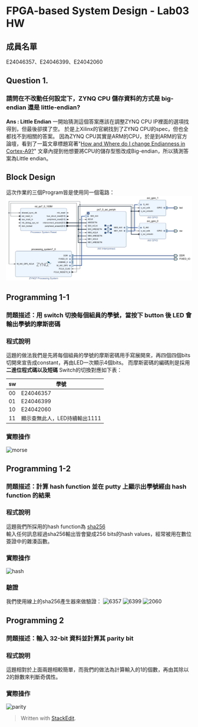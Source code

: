 ﻿# FPGA-based System Design - Lab03 HW
## 成員名單
E24046357、E24046399、E24042060
## Question 1.
### 請問在不改動任何設定下，ZYNQ CPU 儲存資料的方式是 big-endian 還是 little-endian?
 **Ans : Little Endian** 
 一開始猜測這個答案應該在調整ZYNQ CPU IP裡面的選項找得到，但最後卻撲了空。
 於是上Xilinx的官網找到了ZYNQ CPU的spec，但也全都找不到相關的答案。
 因為ZYNQ CPU其實是ARM的CPU，於是到ARM的官方論壇，看到了一篇文章標題寫著"[How and Where do I change Endianness in Cortex-A9?](https://community.arm.com/processors/f/discussions/3313/how-and-where-do-i-change-endianness-in-cortex-a9)"
 文章內提到他想要將CPU的儲存型態改成Big-endian，所以猜測答案為Little endian。
 
## Block Design
這次作業的三個Program皆是使用同一個電路：
![BD](image/blockdesign.JPG)
## Programming 1-1
### 問題描述：用 switch 切換每個組員的學號，當按下 button 後 LED 會輸出學號的摩斯密碼
### 程式說明
這題的做法我們是先將每個組員的學號的摩斯密碼用手寫展開來，再四個四個bits切開來宣告成constant，再由LED一次顯示4個bits。
而摩斯密碼的編碼則是採用**二進位程式碼以及短碼**
Switch的切換對應如下表：

| sw | 學號 |
| -- | -- |
| 00 | E24046357 |
| 01 | E24046399 |
| 10 | E24042060 |
| 11 | 顯示查無此人，LED持續輸出1111 |

### 實際操作
![morse](/image/morse.jpg)
## Programming 1-2
### 問題描述：計算 hash function 並在 putty 上顯示出學號經由 hash function 的結果
### 程式說明
這題我們所採用的hash function為 [sha256](http://www.iwar.org.uk/comsec/resources/cipher/sha256-384-512.pdf)  
輸入任何訊息經過sha256輸出皆會變成256 bits的hash values，經常被用在數位簽證中的雜湊函數。
### 實際操作
![hash](/image/hash.jpg)
### 驗證
我們使用線上的sha256產生器來做驗證：
![6357](/image/hash_verify6357.JPG)
![6399](/image/hash_verify6399.JPG)
![2060](/image/hash_verify2060.JPG)
## Programming 2
### 問題描述：輸入 32-bit 資料並計算其 parity bit
### 程式說明
這題相對於上面兩題相較簡單，而我們的做法為計算輸入的1的個數，再由其除以2的餘數來判斷奇偶性。
### 實際操作
![parity](/image/parity.jpg)
> Written with [StackEdit](https://stackedit.io/).
